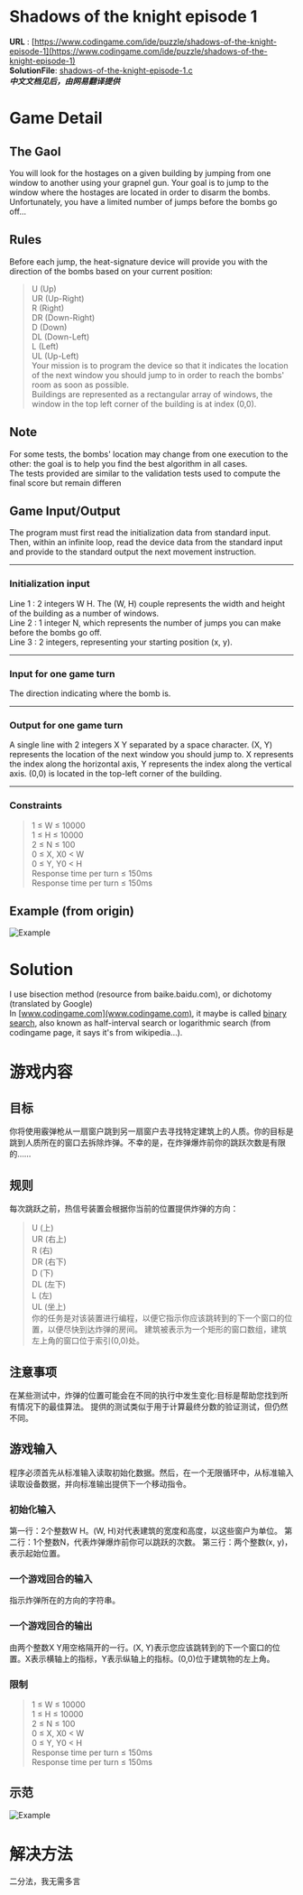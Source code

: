 # Shadows of the knight episode 1
**URL** : [https://www.codingame.com/ide/puzzle/shadows-of-the-knight-episode-1](https://www.codingame.com/ide/puzzle/shadows-of-the-knight-episode-1)  
**SolutionFile**: [shadows-of-the-knight-episode-1.c](./shadows-of-the-knight-episode-1.c)  
***中文文档见后，由网易翻译提供***

# Game Detail
## The Gaol
You will look for the hostages on a given building by jumping from one window to another using your grapnel gun. Your goal is to jump to the window where the hostages are located in order to disarm the bombs. Unfortunately, you have a limited number of jumps before the bombs go off...  
## Rules
Before each jump, the heat-signature device will provide you with the direction of the bombs based on your current position:  
> U (Up)  
> UR (Up-Right)  
> R (Right)  
> DR (Down-Right)   
> D (Down)  
> DL (Down-Left)  
> L (Left)   
> UL (Up-Left)  
Your mission is to program the device so that it indicates the location of the next window you should jump to in order to reach the bombs' room as soon as possible.  
Buildings are represented as a rectangular array of windows, the window in the top left corner of the building is at index (0,0).  
## Note
For some tests, the bombs' location may change from one execution to the other: the goal is to help you find the best algorithm in all cases.  
The tests provided are similar to the validation tests used to compute the final score but remain differen  
## Game Input/Output
The program must first read the initialization data from standard input. Then, within an infinite loop, read the device data from the standard input and provide to the standard output the next movement instruction.  
- - -
### Initialization input
Line 1 : 2 integers W H. The (W, H) couple represents the width and height of the building as a number of windows.  
Line 2 : 1 integer N, which represents the number of jumps you can make before the bombs go off.  
Line 3 : 2 integers, representing your starting position (x, y).  
- - -
### Input for one game turn
The direction indicating where the bomb is.  
- - -
### Output for one game turn
A single line with 2 integers X Y separated by a space character. (X, Y) represents the location of the next window you should jump to. X represents the index along the horizontal axis, Y represents the index along the vertical axis. (0,0) is located in the top-left corner of the building.  
- - -
### Constraints
> 1 ≤ W ≤ 10000  
> 1 ≤ H ≤ 10000   
> 2 ≤ N ≤ 100  
> 0 ≤ X, X0 < W   
> 0 ≤ Y, Y0 < H  
> Response time per turn ≤ 150ms  
> Response time per turn ≤ 150ms  
## Example (from origin)
![Example](https://github.com/jeefies/codingame-solutions/raw/master/puzzle/Shadows-of-the-Knight-Episode-1-example.png)

# Solution
I use bisection method (resource from baike.baidu.com), or dichotomy (translated by Google)  
In [www.codingame.com](www.codingame.com), it maybe is called [binary search](https://www.codingame.com/learn/binary-search), also known as half-interval search or logarithmic search (from codingame page, it says it's from wikipedia...).

# 游戏内容
## 目标
你将使用霰弹枪从一扇窗户跳到另一扇窗户去寻找特定建筑上的人质。你的目标是跳到人质所在的窗口去拆除炸弹。不幸的是，在炸弹爆炸前你的跳跃次数是有限的……
## 规则
每次跳跃之前，热信号装置会根据你当前的位置提供炸弹的方向：
> U (上)  
> UR (右上)  
> R (右)  
> DR (右下)   
> D (下)  
> DL (左下)  
> L (左)   
> UL (坐上)  
你的任务是对该装置进行编程，以便它指示你应该跳转到的下一个窗口的位置，以便尽快到达炸弹的房间。
建筑被表示为一个矩形的窗口数组，建筑左上角的窗口位于索引(0,0)处。
## 注意事项
在某些测试中，炸弹的位置可能会在不同的执行中发生变化:目标是帮助您找到所有情况下的最佳算法。
提供的测试类似于用于计算最终分数的验证测试，但仍然不同。
## 游戏输入
程序必须首先从标准输入读取初始化数据。然后，在一个无限循环中，从标准输入读取设备数据，并向标准输出提供下一个移动指令。
### 初始化输入
第一行：2个整数W H。(W, H)对代表建筑的宽度和高度，以这些窗户为单位。
第二行：1个整数N，代表炸弹爆炸前你可以跳跃的次数。
第三行：两个整数(x, y)，表示起始位置。
### 一个游戏回合的输入
指示炸弹所在的方向的字符串。
### 一个游戏回合的输出
由两个整数X Y用空格隔开的一行。(X, Y)表示您应该跳转到的下一个窗口的位置。X表示横轴上的指标，Y表示纵轴上的指标。(0,0)位于建筑物的左上角。
### 限制
> 1 ≤ W ≤ 10000  
> 1 ≤ H ≤ 10000   
> 2 ≤ N ≤ 100  
> 0 ≤ X, X0 < W  
> 0 ≤ Y, Y0 < H  
> Response time per turn ≤ 150ms  
> Response time per turn ≤ 150ms  
## 示范
![Example](https://gitee.com/jeefy/codingame-solutions/raw/master/puzzle/Shadows-of-the-Knight-Episode-1-example.png)

# 解决方法
二分法，我无需多言

